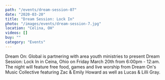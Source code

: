 ```yaml
---
path: "/events/dream-session-07"
date: "2020-03-20"
title: "Dream Session: Lock In"
photo: "/images/events/dream-session-7.jpg"
location: "Celina, OH"
videos: []
buy: ""
category: "Events"
---
```


Dream On: Global is partnering with area youth ministries to present Dream Session: Lock In in Ceina, Ohio on Friday March 20th from 6:00pm - 12:am. The night will feature free food, games and live worship from Dream On's Music Collective featuring Zac & Emily Howard as well as Lucas & Lilli Gray.